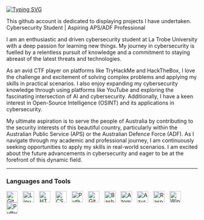 <!---
Typing read me
--->
[![Typing SVG](https://readme-typing-svg.demolab.com/?lines=Passionate+cybersecurity+student;Avid+Netflix+watcher)](https://git.io/typing-svg)

This github account is dedicated to displaying projects I have undertaken. Cybersecurity Student | Aspiring APS/ADF Professional 

I am an enthusiastic and driven cybersecurity student at La Trobe University with a deep passion for learning new things. My journey in cybersecurity is fuelled by a relentless pursuit of knowledge and a commitment to staying abreast of the latest threats and technologies.

As an avid CTF player on platforms like TryHackMe and HackTheBox, I love the challenge and excitement of solving complex problems and applying my skills in practical scenarios. I also enjoy expanding my cybersecurity knowledge through using platforms like YouTube and exploring the fascinating intersection of AI and cybersecurity. Additionally, I have a keen interest in Open-Source Intelligence (OSINT) and its applications in cybersecurity. 

My ultimate aspiration is to serve the people of Australia by contributing to the security interests of this beautiful country, particularly within the Australian Public Service (APS) or the Australian Defence Force (ADF). 
As I navigate through my academic and professional journey, I am continuously seeking opportunities to apply my skills in real-world scenarios. I am excited about the future advancements in cybersecurity and eager to be at the forefront of this dynamic field.

---

<!---
Tools and languages icons
--->
### Languages and Tools

<img align="left" alt="Git" width="30px" style="padding-right:10px;" src="https://cdn.jsdelivr.net/gh/devicons/devicon/icons/git/git-original.svg" />
<img align="left" alt="Linux" width="30px" style="padding-right:10px;" src="https://cdn.jsdelivr.net/gh/devicons/devicon/icons/linux/linux-original.svg" />
<img align="left" alt="HTML" width="30px" style="padding-right:10px;" src="https://cdn.jsdelivr.net/gh/devicons/devicon/icons/html5/html5-plain.svg" />
<img align="left" alt="CSS" width="30px" style="padding-right:10px;" src="https://cdn.jsdelivr.net/gh/devicons/devicon/icons/css3/css3-plain.svg" />
<img align="left" alt="Python" width="30px" style="padding-right:10px;" src="https://cdn.jsdelivr.net/gh/devicons/devicon/icons/python/python-plain.svg" />
<img align="left" alt="GitHub" width="30px" style="padding-right:10px;" src="https://cdn.jsdelivr.net/gh/devicons/devicon/icons/github/github-original.svg" />
<img align="left" alt="Bash" width="30px" style="padding-right:10px;" src="https://cdn.jsdelivr.net/gh/devicons/devicon/icons/bash/bash-original.svg" />
<img align="left" alt="Atom" width="30px" style="padding-right:10px;" src="https://cdn.jsdelivr.net/gh/devicons/devicon/icons/atom/atom-original.svg" />
<img align="left" alt="Azure" width="30px" style="padding-right:10px;" src="https://cdn.jsdelivr.net/gh/devicons/devicon/icons/azure/azure-original.svg" />
<img align="left" alt="Raspberypi" width="30px" style="padding-right:10px;" src="https://cdn.jsdelivr.net/gh/devicons/devicon/icons/raspberrypi/raspberrypi-original.svg" />
<img align="left" alt="Windows" width="30px" style="padding-right:10px;" src="https://cdn.jsdelivr.net/gh/devicons/devicon/icons/windows8/windows8-original.svg" />
<img align="left" alt="Putty" width="30px" style="padding-right:10px;" src="https://cdn.jsdelivr.net/gh/devicons/devicon/icons/putty/putty-original.svg" />
<br />
